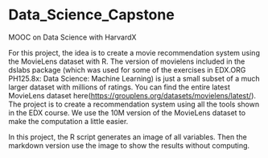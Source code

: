 # Data_Science_Capstone
MOOC on Data Science with HarvardX

For this project, the idea is to create a movie recommendation system using the MovieLens dataset with R.
The version of movielens included in the dslabs package (which was used for some of the exercises in EDX.ORG PH125.8x: Data Science: Machine Learning) is just a small subset of a much larger dataset with millions of ratings. You can find the entire latest MovieLens dataset here(https://grouplens.org/datasets/movielens/latest/).
The project is to create a recommendation system using all the tools shown in the EDX course.
We use the 10M version of the MovieLens dataset to make the computation a little easier.

In this project, the R script generates an image of all variables. Then the markdown version use the image to show the results without computing.

